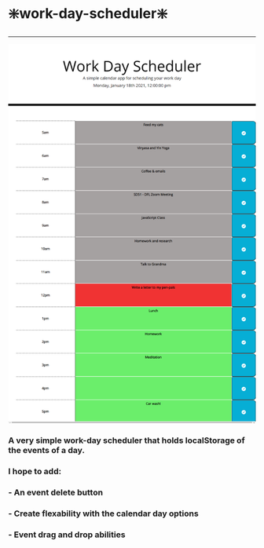 # :sparkle:work-day-scheduler:sparkle:
---
![screenshot of scheduler](https://github.com/jaderiver62/work-day-scheduler/blob/9cbc044c355c90fe7274e191ec53ec482eccffaf/assets/css/images/_C__Users_jader_Desktop_projects_work-day-scheduler_index.html%20(2).png?raw=true)

### A very simple work-day scheduler that holds localStorage of the events of a day.
### I hope to add:
### - An event delete button
### - Create flexability with the calendar day options
### - Event drag and drop abilities
